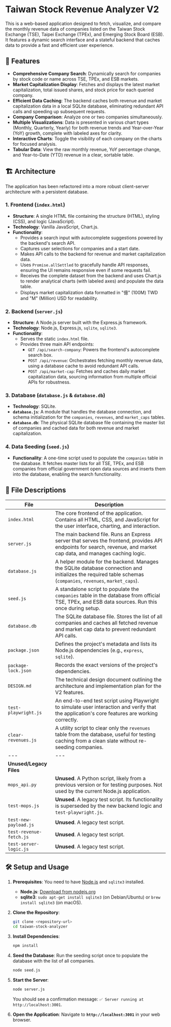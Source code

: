 # Taiwan Stock Revenue Analyzer V2

This is a web-based application designed to fetch, visualize, and compare the monthly revenue data of companies listed on the Taiwan Stock Exchange (TSE), Taipei Exchange (TPEx), and Emerging Stock Board (ESB). It features a dynamic search interface and a stateful backend that caches data to provide a fast and efficient user experience.

## 🌟 Features

-   **Comprehensive Company Search**: Dynamically search for companies by stock code or name across TSE, TPEx, and ESB markets.
-   **Market Capitalization Display**: Fetches and displays the latest market capitalization, total issued shares, and stock price for each queried company.
-   **Efficient Data Caching**: The backend caches both revenue and market capitalization data in a local SQLite database, eliminating redundant API calls and speeding up subsequent requests.
-   **Company Comparison**: Analyze one or two companies simultaneously.
-   **Multiple Visualizations**: Data is presented in various chart types (Monthly, Quarterly, Yearly) for both revenue trends and Year-over-Year (YoY) growth, complete with labeled axes for clarity.
-   **Interactive Charts**: Toggle the visibility of each company on the charts for focused analysis.
-   **Tabular Data**: View the raw monthly revenue, YoY percentage change, and Year-to-Date (YTD) revenue in a clear, sortable table.

## 🏗️ Architecture

The application has been refactored into a more robust client-server architecture with a persistent database.

### 1. Frontend (`index.html`)

-   **Structure**: A single HTML file containing the structure (HTML), styling (CSS), and logic (JavaScript).
-   **Technology**: Vanilla JavaScript, Chart.js.
-   **Functionality**:
    -   Provides a search input with autocomplete suggestions powered by the backend's search API.
    -   Captures user selections for companies and a start date.
    -   Makes API calls to the backend for revenue and market capitalization data.
    -   Uses `Promise.allSettled` to gracefully handle API responses, ensuring the UI remains responsive even if some requests fail.
    -   Receives the complete dataset from the backend and uses Chart.js to render analytical charts (with labeled axes) and populate the data table.
    -   Displays market capitalization data formatted in "億" (100M) TWD and "M" (Million) USD for readability.

### 2. Backend (`server.js`)

-   **Structure**: A Node.js server built with the Express.js framework.
-   **Technology**: Node.js, Express.js, `sqlite`, `sqlite3`.
-   **Functionality**:
    -   Serves the static `index.html` file.
    -   Provides three main API endpoints:
        -   `GET /api/search-company`: Powers the frontend's autocomplete search box.
        -   `POST /api/revenue`: Orchestrates fetching monthly revenue data, using a database cache to avoid redundant API calls.
        -   `POST /api/market-cap`: Fetches and caches daily market capitalization data, sourcing information from multiple official APIs for robustness.

### 3. Database (`database.js` & `database.db`)

-   **Technology**: SQLite.
-   **`database.js`**: A module that handles the database connection, and schema initialization for the `companies`, `revenues`, and `market_caps` tables.
-   **`database.db`**: The physical SQLite database file containing the master list of companies and cached data for both revenue and market capitalization.

### 4. Data Seeding (`seed.js`)

-   **Functionality**: A one-time script used to populate the `companies` table in the database. It fetches master lists for all TSE, TPEx, and ESB companies from official government open data sources and inserts them into the database, enabling the search functionality.

## 📂 File Descriptions

| File                      | Description                                                                                                                                                           |
| ------------------------- | --------------------------------------------------------------------------------------------------------------------------------------------------------------------- |
| `index.html`              | The core frontend of the application. Contains all HTML, CSS, and JavaScript for the user interface, charting, and interaction.                                         |
| `server.js`               | The main backend file. Runs an Express server that serves the frontend, provides API endpoints for search, revenue, and market cap data, and manages caching logic.      |
| `database.js`             | A helper module for the backend. Manages the SQLite database connection and initializes the required table schemas (`companies`, `revenues`, `market_caps`).              |
| `seed.js`                 | A standalone script to populate the `companies` table in the database from official TSE, TPEx, and ESB data sources. Run this once during setup.                         |
| `database.db`             | The SQLite database file. Stores the list of all companies and caches all fetched revenue and market cap data to prevent redundant API calls.                           |
| `package.json`            | Defines the project's metadata and lists its Node.js dependencies (e.g., `express`, `sqlite`).                                                                        |
| `package-lock.json`       | Records the exact versions of the project's dependencies.                                                                                                             |
| `DESIGN.md`               | The technical design document outlining the architecture and implementation plan for the V2 features.                                                                   |
| `test-playwright.js`      | An end-to-end test script using Playwright to simulate user interaction and verify that the application's core features are working correctly.                          |
| `clear-revenues.js`       | A utility script to clear only the `revenues` table from the database, useful for testing caching from a clean slate without re-seeding companies.                     |
| ---                       | ---                                                                                                                                                                   |
| **Unused/Legacy Files**   |                                                                                                                                                                       |
| `mops_api.py`             | **Unused**. A Python script, likely from a previous version or for testing purposes. Not used by the current Node.js application.                                      |
| `test-mops.js`            | **Unused**. A legacy test script. Its functionality is superseded by the new backend logic and `test-playwright.js`.                                                    |
| `test-new-payload.js`     | **Unused**. A legacy test script.                                                                                                                                     |
| `test-revenue-fetch.js`   | **Unused**. A legacy test script.                                                                                                                                     |
| `test-server-logic.js`    | **Unused**. A legacy test script.                                                                                                                                     |

## 🛠️ Setup and Usage

1.  **Prerequisites**: You need to have [Node.js](https://nodejs.org/) and `sqlite3` installed.
    -   **Node.js**: [Download from nodejs.org](https://nodejs.org/)
    -   **sqlite3**: `sudo apt-get install sqlite3` (on Debian/Ubuntu) or `brew install sqlite3` (on macOS).

2.  **Clone the Repository**:
    ```bash
    git clone <repository-url>
    cd taiwan-stock-analyzer
    ```

3.  **Install Dependencies**:
    ```bash
    npm install
    ```

4.  **Seed the Database**:
    Run the seeding script once to populate the database with the list of all companies.
    ```bash
    node seed.js
    ```

5.  **Start the Server**:
    ```bash
    node server.js
    ```
    You should see a confirmation message: `✅ Server running at http://localhost:3001`.

6.  **Open the Application**:
    Navigate to **`http://localhost:3001`** in your web browser.